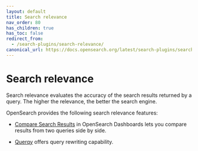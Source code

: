 ```yaml
---
layout: default
title: Search relevance
nav_order: 80
has_children: true
has_toc: false
redirect_from:
  - /search-plugins/search-relevance/
canonical_url: https://docs.opensearch.org/latest/search-plugins/search-relevance/index/
---
```


# Search relevance

Search relevance evaluates the accuracy of the search results returned by a query. The higher the relevance, the better the search engine. 

OpenSearch provides the following search relevance features:

- [Compare Search Results]({{site.url}}{{site.baseurl}}/search-plugins/search-relevance/compare-search-results/) in OpenSearch Dashboards lets you compare results from two queries side by side. 

- [Querqy]({{site.url}}{{site.baseurl}}/search-plugins/querqy/) offers query rewriting capability.